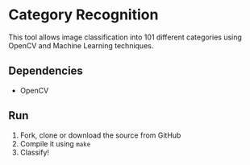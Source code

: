 Category Recognition
====================

This tool allows image classification into 101 different categories using OpenCV
and Machine Learning techniques.

Dependencies
------------
  - OpenCV

Run
---

1. Fork, clone or download the source from GitHub
2. Compile it using `make`
3. Classify!
